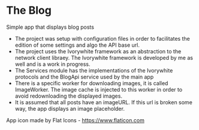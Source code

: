 # The Blog

Simple app that displays blog posts

- The project was setup with configuration files in order to facilitates the edition of some settings and algo the API base url.
- The project uses the Ivorywhite framework as an abstraction to the network client libraey. The Ivorywhite framework is developed by me as well and is a work in progress.
- The Services module has the implementations of the Ivorywhite protocols and the BlogApi service used by the main app
- There is a specific worker for downloading images, it is called ImageWorker. The image cache is injected to this worker in order to avoid redownloading the displayed images.
- It is assumed that all posts have an imageURL. If this url is broken some way, the app displays an image placeholder.

App icon made by Flat Icons - https://www.flaticon.com
